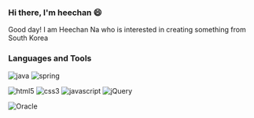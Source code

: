 ### Hi there, I'm heechan 😄
Good day! I am Heechan Na who is interested in creating something from South Korea

### Languages and Tools 

![java](http://img.shields.io/badge/-java-007396?style=flat-square&logo=java)
![spring](http://img.shields.io/badge/-spring-black?style=flat-square&logo=Spring) <br>


![html5](http://img.shields.io/badge/-html5-black?style=flat-square&logo=HTML5)
![css3](http://img.shields.io/badge/-css3-1572B6?style=flat-square&logo=css3)
![javascript](http://img.shields.io/badge/-javascript-black?style=flat-square&logo=JavaScript)
![jQuery](http://img.shields.io/badge/-jQuery-0769AD?style=flat-square&logo=jQuery) <br>

![Oracle](http://img.shields.io/badge/-Oracle%20DB-F80000?style=flat-square&logo=Oracle)

